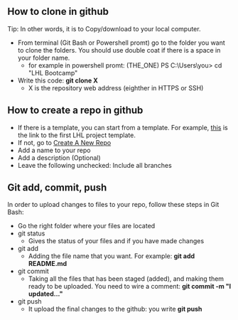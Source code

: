 ## How to clone in github 
Tip: In other words, it is to Copy/download to your local computer.
- From terminal (Git Bash or Powershell promt) go to the folder you want to clone the folders. You should use double coat if there is a space in your folder name. 
    - for example in powershell promt: (THE_ONE) PS C:\Users\you> cd "LHL Bootcamp"
- Write this code: **git clone X**
    - X is the repository web address (eighther in HTTPS or SSH)

## How to create a repo in github
- If there is a template, you can start from a template. For example, [this](https://github.com/lighthouse-labs/Final-Project-SQL/generate) is the link to the first LHL project template.
- If not, go to [Create A New Repo](github.com/new)
- Add a name to your repo
- Add a description (Optional)
- Leave the following unchecked: Include all branches

## Git add, commit, push
In order to upload changes to files to your repo, follow these steps in Git Bash:
- Go the right folder where your files are located
- git status
    - Gives the status of your files and if you have made changes
- git add
    - Adding the file name that you want. For example: **git add README.md**
- git commit
    - Taking all the files that has been staged (added), and making them ready to be uploaded. You need to wire a comment: **git commit -m "I updated..."**
- git push 
    - It upload the final changes to the github: you write **git push**

